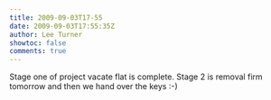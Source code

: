 ```yaml
---
title: 2009-09-03T17-55
date: 2009-09-03T17:55:35Z
author: Lee Turner
showtoc: false
comments: true
---
```


Stage one of project vacate flat is complete.  Stage 2 is removal firm tomorrow and then we hand over the keys :-)

